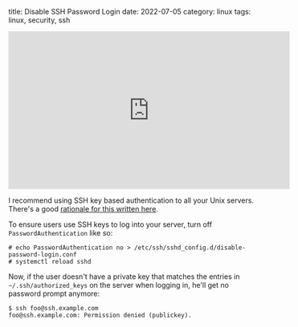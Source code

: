 title: Disable SSH Password Login
date: 2022-07-05
category: linux
tags: linux, security, ssh

<iframe
  width="560"
  height="315"
  src="https://www.youtube.com/embed/n5RaB0LPoow"
  title="Harden SSH by disabling password login"
  frameborder="0"
  allow="
    accelerometer;
    autoplay;
    clipboard-write;
    encrypted-media;
    gyroscope;
    picture-in-picture;
  "
  allowfullscreen>
</iframe>

I recommend using SSH key based authentication to all your Unix
servers. There's a good [rationale for this written
here](https://security.stackexchange.com/a/3898).

To ensure users use SSH keys to log into your server, turn off
`PasswordAuthentication` like so:

```text
# echo PasswordAuthentication no > /etc/ssh/sshd_config.d/disable-password-login.conf
# systemctl reload sshd
```

Now, if the user doesn't have a private key that matches the entries
in `~/.ssh/authorized_keys` on the server when logging in, he'll get
no password prompt anymore:

```text
$ ssh foo@ssh.example.com
foo@ssh.example.com: Permission denied (publickey).
```

